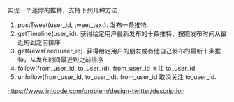 实现一个迷你的推特，支持下列几种方法

1. postTweet(user_id, tweet_text). 发布一条推特.
2. getTimeline(user_id). 获得给定用户最新发布的十条推特，按照发布时间从最近的到之前排序
3. getNewsFeed(user_id). 获得给定用户的朋友或者他自己发布的最新十条推特，从发布时间最近到之前排序
4. follow(from_user_id, to_user_id). from_user_id 关注 to_user_id.
5. unfollow(from_user_id, to_user_id). from_user_id 取消关注 to_user_id.

https://www.lintcode.com/problem/design-twitter/description